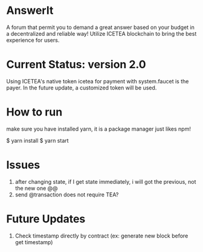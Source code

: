 # AnswerIt 
A forum that permit you to demand a great answer based on your budget in a decentralized and reliable way!
Utilize ICETEA blockchain to bring the best experience for users.
# Current Status: version 2.0
Using ICETEA's native token icetea for payment with system.faucet is the payer. In the future update, a customized token will be used.
# How to run
make sure you have installed yarn, it is a package manager just likes npm!

$ yarn install
$ yarn start

# Issues
1. after changing state, if I get state immediately, i will got the previous, not the new one @@
2. send @transaction does not require TEA?
# Future Updates
1. Check timestamp directly by contract (ex: generate new block before get timestamp)